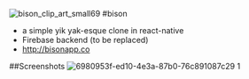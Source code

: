 
![bison_clip_art_small69](https://cloud.githubusercontent.com/assets/955730/14974940/63a959b4-10b0-11e6-8f04-f55e72df46e2.png)
#bison
* a simple yik yak-esque clone in react-native
* Firebase backend (to be replaced)
* http://bisonapp.co


##Screenshots
![6980953f-ed10-4e3a-87b0-76c891087c29 1](https://cloud.githubusercontent.com/assets/955730/14974719/6fbe1dbe-10ad-11e6-8351-cb0ffc715735.png)
